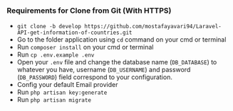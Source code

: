 ### Requirements for Clone from Git (With HTTPS)
- `git clone -b develop https://github.com/mostafayavari94/Laravel-API-get-information-of-countries.git`
- Go to the folder application using `cd` command on your cmd or terminal
- Run `composer install` on your cmd or terminal
- Run `cp .env.example .env`
- Open your `.env` file and change the database name (`DB_DATABASE`) to whatever you have, username (`DB_USERNAME`) and password (`DB_PASSWORD`) field correspond to your configuration.
- Config your default Email provider
- Run `php artisan key:generate`
- Run `php artisan migrate`